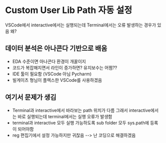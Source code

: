 

# Custom User Lib Path 자동 설정

VSCode에서 interactive에서는 실행되는데 Terminal에서는 오류 발생하는 경우가 있음 왜? 

## 데이터 분석은 아나콘다 기반으로 배움 
 * EDA 수준이면 아나콘다 환경이 개꿀이지 
 * 코드가 복잡해지면서 라인이 증가하면? 유지보수는 어쩜?? 
 * IDE 툴이 필요함 (VSCode 아님 Pycharm) 
 * 빌게이츠 형님이 플렉스한 VSCode를 사용하겠음 

## 여기서 문제가 생김 
 * Terminal과 interactive에서 바라보는 path 위치가 다름 
    그래서 interactive에서는 바로 실행되는데 terminal에서는 실행 오류가 발생함 
 * terminal과 interactive 모두 실행 가능하도록 sub folder 모두 sys.path에 등록이 되어야함 
 * reg 편집기에서 설정 가능하지만 귀찮음 --> 난 코딩으로 해결하겠음 